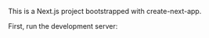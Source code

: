 This is a Next.js project bootstrapped with create-next-app.


First, run the development server:


